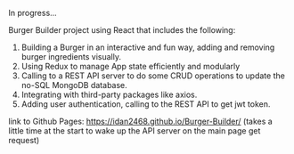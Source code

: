 In progress...

Burger Builder project using React that includes the following:

1. Building a Burger in an interactive and fun way, adding and removing burger ingredients visually.
2. Using Redux to manage App state efficiently and modularly
3. Calling to a REST API server to do some CRUD operations to update the no-SQL MongoDB database.
4. Integrating with third-party packages like axios.
5. Adding user authentication, calling to the REST API to get jwt token.


link to Github Pages: https://idan2468.github.io/Burger-Builder/ (takes a little time at the start to wake up the API server on the main page get request)
